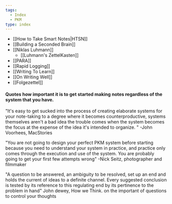 ```yaml
---
tags:
  - Index
  - PKM
type: index
---
```

- [[How to Take Smart Notes|HTSN]]
- [[Building a Seconded Brain]]
- [[Niklas Luhmann]]
	- [[Luhmann's ZettelKasten]]
- [[PARA]]
- [[Rapid Logging]]
- [[Writing To Learn]]
- [[On Writing Well]]
- [[Folgezettel]]

#### Quotes how important it is to get started making notes regardless of the system that you have. 

"It's easy to get sucked into the process of creating elaborate systems for your note-taking to a degree where it becomes counterproductive, systems themselves aren't a bad idea the trouble comes when the system becomes the focus at the expense of the idea it's intended to organize. " -John Voorhees, MacStories


"You are not going to design your perfect PKM system before starting because you need to understand your system in practice, and practice only comes through the execution and use of the system. You are probably going to get your first few attempts wrong" -Nick Seitz, photographer and filmmaker


"A question to be answered, an ambiguity to be resolved, set up an end and holds the current of ideas to a definite channel. Every suggested conclusion is tested by its reference to this regulating end by its pertinence to the problem in hand" John dewey, How we Think. on the important of questions to control your thoughts
